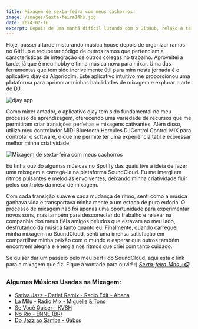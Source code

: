```yaml
---
title: Mixagem de sexta-feira com meus cachorros.
image: /images/Sexta-feira14hs.jpg
date: 2024-02-16
excerpt: Depois de uma manhã difícil lutando com o GitHub, relaxo à tarde misturando música house com meus cachorros.
---
```


Hoje, passei a tarde misturando música house depois de organizar ramos no GitHub e recuperar código de outros ramos que pertenciam a características de integração de outros colegas no trabalho. Aproveitei a tarde, já que é meu hobby e tinha música nova para mixar. Uma das ferramentas que tem sido incrivelmente útil para mim nesta jornada é o aplicativo djay da Algoriddim. Este aplicativo intuitivo me proporcionou uma plataforma para aprimorar minhas habilidades de mixagem e explorar a arte de DJ.

![djay app](/images/Sexta-feira14hs-3.jpg "djay app")

Como mixer amador, o aplicativo djay tem sido fundamental no meu processo de aprendizagem, oferecendo uma variedade de recursos que me permitiram criar transições perfeitas e mixagens cativantes. Além disso, utilizo meu controlador MIDI Bluetooth Hercules DJControl Control MIX para controlar o software, o que me permite ter uma experiência tátil e expressar melhor minha criatividade.

![Mixagem de sexta-feira com meus cachorros](/images/Sexta-feira14hs-2.jpg "Mixagem de sexta-feira com meus cachorros")

Eu tinha ouvido algumas músicas no Spotify das quais tive a ideia de fazer uma mixagem e carregá-la na plataforma SoundCloud. Eu me imergi em ritmos pulsantes e melodias envolventes, deixando minha criatividade fluir pelos controles da mesa de mixagem.

Com cada transição suave e cada mudança de ritmo, senti como a música ganhava vida e transportava minha mente a um estado de pura euforia. O processo de mixagem não foi apenas uma oportunidade para experimentar novos sons, mas também para desconectar do trabalho e relaxar na companhia dos meus fiéis amigos peludos que estavam ao meu lado, desfrutando da música tanto quanto eu. Finalmente, quando carreguei minha mixagem no SoundCloud, senti uma imensa satisfação em compartilhar minha paixão com o mundo e esperar que outros também encontrem alegria e energia nos ritmos que criei com tanto cuidado.

Se quiser dar um passeio pelo meu perfil do SoundCloud, aqui está o link para a mixagem que fiz. Fique à vontade para ouvir! :) *[Sexta-feira 14hs 🎶🎧](https://soundcloud.com/iluisdamusic/sexta-feira-14hs?si=37fd9f20da9b43e08bb34c8c69925349&utm_source=clipboard&utm_medium=text&utm_campaign=social_sharing)*.

### Algumas Músicas Usadas na Mixagem:
- [Sativa Jazz - Detlef Remix - Radio Edit - Abana](spotify:track:3xGNfk69tK8I9B6a8sMvS5)
- [La Milu - Radio Mix - Miguelle & Tons](spotify:track:1NqWpK1lDyvOXjCqFEvHYa)
- [Se Você Quiser - KVSH](spotify:track:5oXKJ91ULahjGcSw9AH2sC)
- [No Rio - ENNE (BR)](spotify:track:1cWcWTUjU6MgvhZuQexbck)
- [Do Jazz ao Samba - Gabss](spotify:track:3V0cS6nTNBN97pxyeWSjtt)
